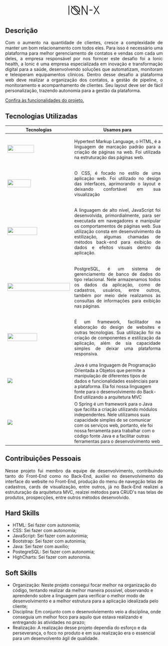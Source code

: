 <h1 align="center"><img src="https://github.com/ThomasPalma1/FatecAPI-03/blob/main/docs/wireframes/ion-x/Logo%20ion-x.png" width="100px">

<h2>Descrição</h2>
<p align = "justify">
Com  o aumento  na  quantidade  de  clientes,  cresce  a  complexidade  de  manter  um  bom  relacionamento com todos eles. Para isso é necessário uma plataforma para melhor gerenciamento de contatos e vendas com cada um deles, a empresa responsável por nos forncer este desafio foi a Ionic health, a Ionic é uma empresa especializada em inovação e transformação digital para a saúde, desenvolvendo soluções que automatizam, monitoram e teleoperam equipamentos clínicos. Dentro desse desafio a plataforma web deve realizar a organização dos contatos, a gestão de pipeline, o monitoramento e acompanhamento de clientes. Seu layout deve ser de fácil personalização, trazendo autonomia para a gestão da plataforma.</p

<a href="https://www.youtube.com/watch?v=O7HI43gddnQ">Confira às funcionalidades do projeto.</a>

## **Tecnologias Utilizadas**

Tecnologias | Usamos para
----------|---------
<img src="https://img.shields.io/badge/HTML5-E34F26?style=for-the-badge&logo=html5&logoColor=white" width = "85px" height="25px"> | <p align = "justify">Hypertext Markup Language, o HTML, é a linguagem de marcação padrão para a criação de páginas na web. Foi utilizada na estruturação das páginas web.</p>
<img src="https://img.shields.io/badge/CSS3-1572B6?style=for-the-badge&logo=css3&logoColor=white" width = "75px" height="25px"> | <p align = "justify">O CSS, é focado no estilo de uma aplicação web. Foi utilizado no design das interfaces, aprimorando o layout e deixando confortável em sua visualização</p>
<img src="https://img.shields.io/badge/JavaScript-F7DF1E?style=for-the-badge&logo=javascript&logoColor=black" width = "95px" height="25px"> | <p align = "justify">A linguagem de alto nível, JavaScript foi desenvolvida, primordialmente, para ser executada em navegadores e manipular os comportamentos de páginas web. Sua utilização consta em desenvolvimento da estilização, algumas chamadas de métodos back-end para exibição de dados e efeitos visuais dentro da aplicação.</p>
<img src="https://img.shields.io/badge/PostgreSQL-316192?style=for-the-badge&logo=postgresql&logoColor=white" width = "200px" height="25px"> | <p align = "justify">PostgreSQL, é um sistema de gerenciamento de banco de dados do tipo relacional. Nele armazenamos todos os dados da aplicação, como de cadastros, usuários, entre outros, também por meio dele realizamos às consultas de informações para exibição nas páginas.</p>
<img src="https://img.shields.io/badge/Bootstrap-563D7C?style=for-the-badge&logo=bootstrap&logoColor=white" width = "95px" height="25px"> | <p align = "justify">É um framework, facilitador na elaboração do design de websites e outras tecnologias. Sua utilização foi na criação de componentes e estilização da aplicação, além de sia capacidade simples de deixar uma plataforma responsiva.</p> |
<img src="https://img.shields.io/badge/Java-ED8B00?style=for-the-badge&logo=java&logoColor=white"> | Java é uma linguagem de Programação Orientada a Objetos que permite a manipulação de diferentes tipos de dados e funcionalidades essênciais para a plataforma. Ela foi nossa linguagem fonte para o desenvolvimento do Back-End utilizando a arquitetura MVC |
<img src="https://img.shields.io/badge/Spring-6DB33F?style=for-the-badge&logo=spring&logoColor=white"> | O Spring é um framework para o Java que facilita a criação utilizando módulos independentes. Nele utilizamos suas capacidade simples de se comunicar com os serviços web, portanto, ele foi nossa ferramenta para trabalhar com o código fonte Java e a facilitar outras ferramentas para o desenvolvimento web |</p>

## **Contribuições Pessoais**
<p align="justify">
Nesse projeto fui membro da equipe de desenvolvimento, contribuindo tanto do Front-End como no Back-End, auxiliei no desenvolvimento da interface do website no Front-End, produção do menu de navegção telas de cadastros, cards de visualização, entre outros, já no Back-End realizei a estruturação da arquitetura MVC, realzei métodos para CRUD's nas telas de produtos, prospecções, entre outros métodos desenvolvido.
</p>

## **Hard Skills**
* HTML: Sei fazer com autonomia;
* CSS: Sei fazer com autonomia;
* JavaScript: Sei fazer com autonimia;
* Bootstrap: Sei fazer com autonimia;
* Java: Sei fazer com auxílio;
* PostegreSQL: Sei fazer com autonomia;
* HighCharts: Sei fazer com autonomia.

## **Soft Skills**
* Organização: Neste projeto consegui focar melhor na organização do código, tentando realizar da melhor maneira possível, observando e aprendendo sobre a linguagem para verificar o melhor modo de desenvolvimento e a melhor estrutura para a aplicação idealizada pelo cliente;
* Disciplina: Em conjunto com o desenvolviemento veio a disciplina, onde conseguia um melhor foco para aquilo que estava realizando e entregando às atividades no prazo;
* Realização: A realização desse projeto dependia do esforço e da perseverança, o foco no produto e em sua realização era o essencial para um desenvolvento ágil de qualidade.


